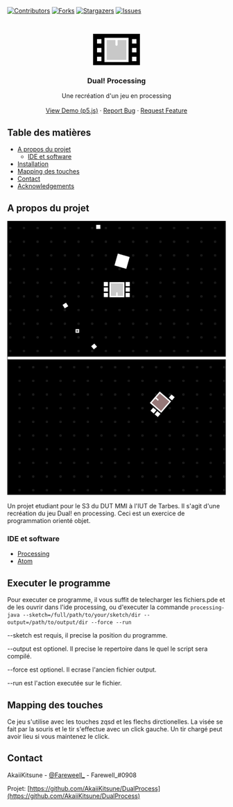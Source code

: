 <!-- PROJECT SHIELDS -->
<!--
*** I'm using markdown "reference style" links for readability.
*** Reference links are enclosed in brackets [ ] instead of parentheses ( ).
*** See the bottom of this document for the declaration of the reference variables
*** for contributors-url, forks-url, etc. This is an optional, concise syntax you may use.
*** https://www.markdownguide.org/basic-syntax/#reference-style-links
-->
[![Contributors][contributors-shield]][contributors-url]
[![Forks][forks-shield]][forks-url]
[![Stargazers][stars-shield]][stars-url]
[![Issues][issues-shield]][issues-url]



<!-- PROJECT LOGO -->
<br />
<p align="center">
  <a href="https://github.com/AkaiiKitsune/DualProcess">
    <img src="images/logo.png" alt="Logo" width="108" height="72">
  </a>

  <h3 align="center">Dual! Processing</h3>

  <p align="center">
    Une recréation d'un jeu en processing
    <br />
    <br />
    <a href="https://github.com/AkaiiKitsune/DualProcess">View Demo (p5.js)</a>
    ·
    <a href="https://github.com/AkaiiKitsune/DualProcess/issues">Report Bug</a>
    ·
    <a href="https://github.com/AkaiiKitsune/DualProcess/issues">Request Feature</a>
  </p>
</p>



<!-- TABLE OF CONTENTS -->
## Table des matières

* [A propos du projet](#a-propos-du-projet)
  * [IDE et software](#ide-et-software)
* [Installation](#executer-le-programme)
* [Mapping des touches](#mapping-des-touches)
* [Contact](#contact)
* [Acknowledgements](#acknowledgements)



<!-- ABOUT THE PROJECT -->
## A propos du projet

[![Product Name Screen Shot][product-screenshot]](https://github.com/AkaiiKitsune/DualProcess)

Un projet etudiant pour le S3 du DUT MMI à l'IUT de Tarbes. Il s'agit d'une recréation du jeu Dual! en processing.
Ceci est un exercice de programmation orienté objet.

### IDE et software
* [Processing](https://www.processing.org/)
* [Atom](https://atom.io)



<!-- GETTING STARTED -->
## Executer le programme

Pour executer ce programme, il vous suffit de telecharger les fichiers.pde et de les ouvrir dans l'ide processing, ou d'executer la commande `processing-java --sketch=/full/path/to/your/sketch/dir --output=/path/to/output/dir --force --run`

--sketch est requis, il precise la position du programme.

--output est optionel. Il precise le repertoire dans le quel le script sera compilé.

--force est optionel. Il ecrase l'ancien fichier output.

--run est l'action executée sur le fichier.



<!-- USAGE EXAMPLES -->
## Mapping des touches

Ce jeu s'utilise avec les touches zqsd et les flechs dirctionelles. La visée se fait par la souris et le tir s'effectue avec un click gauche. Un tir chargé peut avoir lieu si vous maintenez le click.



<!-- CONTACT -->
## Contact

AkaiiKitsune - [@Fareweell_](https://twitter.com/Fareweell_) - Farewell_#0908

Projet: [https://github.com/AkaiiKitsune/DualProcess](https://github.com/AkaiiKitsune/DualProcess)



<!-- MARKDOWN LINKS & IMAGES -->
<!-- https://www.markdownguide.org/basic-syntax/#reference-style-links -->
[contributors-shield]: https://img.shields.io/github/contributors/othneildrew/Best-README-Template.svg?style=flat-square
[contributors-url]: https://github.com/AkaiiKitsune/DualProcess/graphs/contributors
[forks-shield]: https://img.shields.io/github/forks/othneildrew/Best-README-Template.svg?style=flat-square
[forks-url]: https://github.com/AkaiiKitsune/DualProcess/network/members
[stars-shield]: https://img.shields.io/github/stars/othneildrew/Best-README-Template.svg?style=flat-square
[stars-url]: https://github.com/AkaiiKitsune/DualProcess/stargazers
[issues-shield]: https://img.shields.io/github/issues/othneildrew/Best-README-Template.svg?style=flat-square
[issues-url]: https://github.com/AkaiiKitsune/DualProcess/issues
[product-screenshot]: images/screenshot.png
